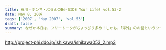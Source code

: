 ```yaml
---
title: 石川・ホンマ・ぶるんのBe-SIDE Your Life! vol.53-2
date: May 8, 2007
tags: ['2007', 'May 2007', 'vol.53']
draft: false
summary: なぜか本日は、フリートークがちょっぴり多め！しかも、「海外」のお話というワールドワイドなビーサイ！こちらとしては大きな動きをみせているところですので、今後の展開に御期待下さい！！ホンマさんは収録終わりの足で有楽町駅前「交通会館」へと向かっておりました・・・↑詳細は来週を待て！NAMAE
---
```


http://project-phi.ddo.jp/ishikawa/ishikawa053_2.mp3